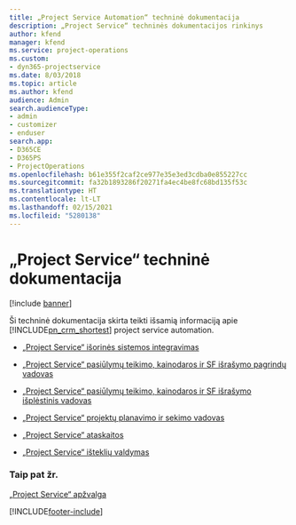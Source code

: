 ```yaml
---
title: „Project Service Automation“ techninė dokumentacija
description: „Project Service“ techninės dokumentacijos rinkinys
author: kfend
manager: kfend
ms.service: project-operations
ms.custom:
- dyn365-projectservice
ms.date: 8/03/2018
ms.topic: article
ms.author: kfend
audience: Admin
search.audienceType:
- admin
- customizer
- enduser
search.app:
- D365CE
- D365PS
- ProjectOperations
ms.openlocfilehash: b61e355f2caf2ce977e35e3ed3cdba0e855227cc
ms.sourcegitcommit: fa32b1893286f20271fa4ec4be8fc68bd135f53c
ms.translationtype: HT
ms.contentlocale: lt-LT
ms.lasthandoff: 02/15/2021
ms.locfileid: "5280138"
---
```

# <a name="white-papers-for-project-service"></a>„Project Service“ techninė dokumentacija

[!include [banner](../includes/psa-now-project-operations.md)]

Ši techninė dokumentacija skirta teikti išsamią informaciją apie [!INCLUDE[pn_crm_shortest](../includes/pn-crm-shortest.md)] project service automation.

-   [„Project Service“ išorinės sistemos integravimas](https://go.microsoft.com/fwlink/?LinkId=825445)

-   [„Project Service“ pasiūlymų teikimo, kainodaros ir SF išrašymo pagrindų vadovas](https://go.microsoft.com/fwlink/?LinkId=825241)

-   [„Project Service“ pasiūlymų teikimo, kainodaros ir SF išrašymo išplėstinis vadovas](https://go.microsoft.com/fwlink/?LinkId=825242)

-   [„Project Service“ projektų planavimo ir sekimo vadovas](https://go.microsoft.com/fwlink/?LinkId=825243)

-   [„Project Service“ ataskaitos](https://go.microsoft.com/fwlink/?LinkId=825446)

-   [„Project Service“ išteklių valdymas](https://go.microsoft.com/fwlink/?LinkId=825244)

### <a name="see-also"></a>Taip pat žr.
 [„Project Service“ apžvalga](../psa/overview.md)


[!INCLUDE[footer-include](../includes/footer-banner.md)]